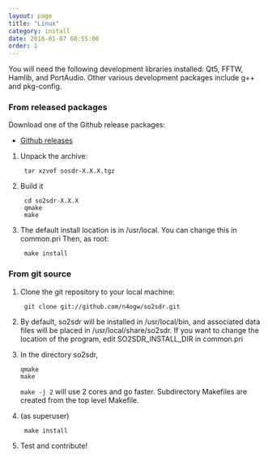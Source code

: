 ```yaml
---
layout: page
title: "Linux"
category: install
date: 2016-01-07 08:55:00
order: 1
---
```


You will need the following development libraries installed: Qt5,
FFTW, Hamlib, and PortAudio. Other various development packages
include g++  and pkg-config.


### From released packages

Download one of the Github release packages:

* [Github releases](https://github.com/n4ogw/so2sdr/releases)


1. Unpack the archive:

        tar xzvof sosdr-X.X.X.tgz

2. Build it


        cd so2sdr-X.X.X
        qmake
        make

3. The default install location is in /usr/local. You can change this in common.pri
Then, as root:

        make install


### From git source


1. Clone the git repository to your local machine:
    
        git clone git://github.com/n4ogw/so2sdr.git

2. By default, so2sdr will be installed in /usr/local/bin, and associated
  data files will be placed in /usr/local/share/so2sdr. If you want to
  change the location of the program, edit SO2SDR_INSTALL_DIR in common.pri

3. In the directory so2sdr, 

    ```
    qmake
    make
    ```

    ``make -j 2``  will use 2 cores and go faster.
    Subdirectory Makefiles are created from the top level Makefile.

5. (as superuser) 
         
        make install
 
6. Test and contribute!


